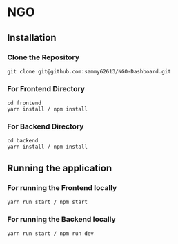 # NGO

## Installation

### Clone the Repository

```
git clone git@github.com:sammy62613/NGO-Dashboard.git
```

### For Frontend Directory

```
cd frontend
yarn install / npm install
```

### For Backend Directory

```
cd backend
yarn install / npm install
```

## Running the application

### For running the Frontend locally

```
yarn run start / npm start
```

### For running the Backend locally

```
yarn run start / npm run dev
```
